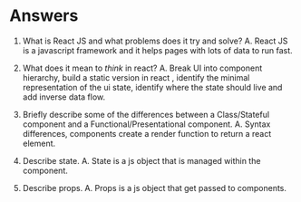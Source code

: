 # Answers

1.  What is React JS and what problems does it try and solve?
A. React JS is a javascript framework and it helps pages with lots of data to run fast.

1.  What does it mean to _think_ in react?
A.  Break UI into component hierarchy, build a static version in react , identify the minimal representation of the ui state, identify where the state should live and add inverse data flow.

1.  Briefly describe some of the differences between a Class/Stateful component and a Functional/Presentational component.
A.  Syntax differences, components create a render function to return a react element.

1.  Describe state.
A. State is a js object that is managed within the component.

1.  Describe props.
A. Props is a js object that get passed to components.

